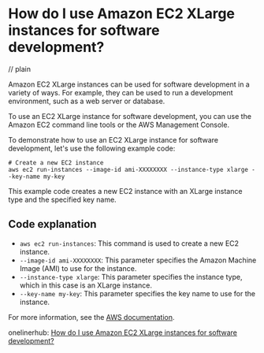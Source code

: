 # How do I use Amazon EC2 XLarge instances for software development?
// plain

Amazon EC2 XLarge instances can be used for software development in a variety of ways. For example, they can be used to run a development environment, such as a web server or database.

To use an EC2 XLarge instance for software development, you can use the Amazon EC2 command line tools or the AWS Management Console.

To demonstrate how to use an EC2 XLarge instance for software development, let's use the following example code:

```
# Create a new EC2 instance
aws ec2 run-instances --image-id ami-XXXXXXXX --instance-type xlarge --key-name my-key
```

This example code creates a new EC2 instance with an XLarge instance type and the specified key name.

## Code explanation


* `aws ec2 run-instances`: This command is used to create a new EC2 instance.
* `--image-id ami-XXXXXXXX`: This parameter specifies the Amazon Machine Image (AMI) to use for the instance.
* `--instance-type xlarge`: This parameter specifies the instance type, which in this case is an XLarge instance.
* `--key-name my-key`: This parameter specifies the key name to use for the instance.

For more information, see the [AWS documentation](https://docs.aws.amazon.com/cli/latest/reference/ec2/run-instances.html).

onelinerhub: [How do I use Amazon EC2 XLarge instances for software development?](https://onelinerhub.com/amazon-redshift/how-do-i-use-amazon-ec--xlarge-instances-for-software-development)